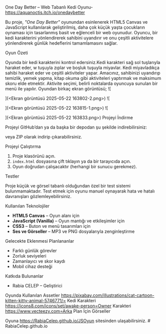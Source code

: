 One Day Better – Web Tabanlı Kedi Oyunu- https://aquanoctis.itch.io/onedaybetter

Bu proje, *"One Day Better"* oyunundan esinlenerek HTML5 Canvas ve JavaScript kullanılarak geliştirilmiş, daha çok küçük yaşta çocukların oynaması için tasarlanmış basit ve eğlenceli bir web oyunudur. Oyuncu, bir kedi karakterini yönlendirerek sahibini uyandırır ve onu çeşitli aktivitelere yönlendirerek günlük hedeflerini tamamlamasını sağlar.

Oyun Özeti

Oyunda bir kedi karakterini kontrol edersiniz.Kedi karakteri sağ sol tuşlarıyla haraket eder, w tuşuyla zıplar ve boşluk tuşuyla miyavlar. Kedi miyavladıkça sahibi haraket eder ve çeşitli aktiviteler yapar. Amacınız, sahibinizi uyandırıp temizlik, yemek yapma, kitap okuma gibi aktiviteleri yaptırmak ve maksimum skoru elde etmektir. Aktivite seçimi, belirli noktalarda oyuncuya sunulan bir menü ile yapılır.
Oyundan birkaç ekran görüntüsü;
![
    
](<Ekran görüntüsü 2025-05-22 163802-2.png>)
![
    
](<Ekran görüntüsü 2025-05-22 163815-1.png>)
![
    
](<Ekran görüntüsü 2025-05-22 163833.png>)
 Projeyi İndirme

Projeyi GitHub’dan ya da başka bir depodan şu şekilde indirebilirsiniz:

veya ZIP olarak indirip çıkarabilirsiniz.

 Projeyi Çalıştırma

1. Proje klasörünü açın.
2. `index.html` dosyasına çift tıklayın ya da bir tarayıcıda açın.
3. Oyun doğrudan çalışacaktır (herhangi bir sunucu gerekmez).



 Testler

Proje küçük ve görsel tabanlı olduğundan özel bir test sistemi bulunmamaktadır. Test etmek için oyunu manuel oynayarak hata ve hatalı davranışları gözlemleyebilirsiniz.

 Kullanılan Teknolojiler

- **HTML5 Canvas** – Oyun alanı için
- **JavaScript (Vanilla)** – Oyun mantığı ve etkileşimler için
- **CSS3** – Buton ve menü tasarımları için
- **Ses ve Görseller** – MP3 ve PNG dosyalarıyla zenginleştirme

 Gelecekte Eklenmesi Planlananlar

- Farklı günlük görevler
- Zorluk seviyeleri
- Zamanlayıcı ve skor kaydı
- Mobil cihaz desteği

 Katkıda Bulunanlar

- Rabia CELEP – Geliştirici 

Oyunda Kullanılan Assetler
https://pixabay.com/illustrations/cat-cartoon-kitten-kitty-animal-5746771/= Kedi Karakteri
https://icons8.com/icons/set/awake-person=Owner Karakteri
https://www.vecteezy.com=Arka Plan İçin Görseller

Oyuna https://RabiaCelep.github.io/JSOyun sitesinden ulaşabilirsiniz. # RabiaCelep.github.io
